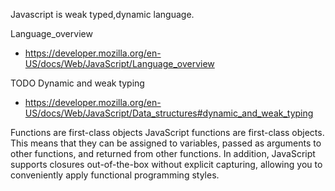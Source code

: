 Javascript is weak typed,dynamic language.

Language_overview
- https://developer.mozilla.org/en-US/docs/Web/JavaScript/Language_overview

TODO Dynamic and weak typing 
- https://developer.mozilla.org/en-US/docs/Web/JavaScript/Data_structures#dynamic_and_weak_typing

Functions are first-class objects
JavaScript functions are first-class objects. This means that they can be assigned to variables, passed as arguments to other functions, and returned from other functions. In addition, JavaScript supports closures out-of-the-box without explicit capturing, allowing you to conveniently apply functional programming styles.